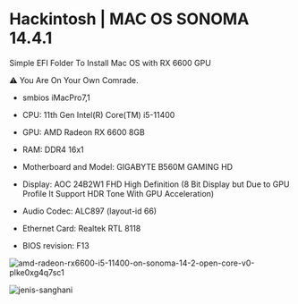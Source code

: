 
# Hackintosh | MAC OS SONOMA 14.4.1

Simple EFI Folder To Install Mac OS with RX 6600 GPU

⚠️ You Are On Your Own Comrade.

- smbios iMacPro7,1

- CPU: 11th Gen Intel(R) Core(TM) i5-11400

- GPU: AMD Radeon RX 6600 8GB

- RAM: DDR4 16x1

- Motherboard and Model: GIGABYTE B560M GAMING HD

- Display: AOC 24B2W1 FHD High Definition (8 Bit Display but Due to GPU Profile It Support HDR Tone With GPU Acceleration)

- Audio Codec: ALC897 (layout-id 66)

- Ethernet Card: Realtek RTL 8118

- BIOS revision: F13

![amd-radeon-rx6600-i5-11400-on-sonoma-14-2-open-core-v0-plke0xg4q7sc1](https://github.com/user-attachments/assets/f34479f4-8e83-4c8d-81c9-4ee2df00c3c3)

<p align="left"> <img src="https://komarev.com/ghpvc/?username=jenis-sanghani&label=Profile%20views&color=0e75b6&style=flat" alt="jenis-sanghani" /> </p>
